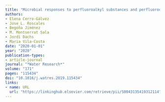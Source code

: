 ```yaml
---
title: "Microbial responses to perfluoroalkyl substances and perfluorooctanesulfonate (PFOS) desulfurization in the Antarctic marine environment"
authors:
- Elena Cerro-Gálvez
- Jose L. Roscales
- Begoña Jiménez
- M. Montserrat Sala
- Jordi Dachs
- Maria Vila-Costa
date: "2020-01-01"
year: "2020"
publication-types:
- article-journal
journal: "*Water Research*"
volume: "171"
pages: "115434"
doi: "10.1016/j.watres.2019.115434"
links:
- name: URL
  url: "https://linkinghub.elsevier.com/retrieve/pii/S0043135419312114"
---
```

